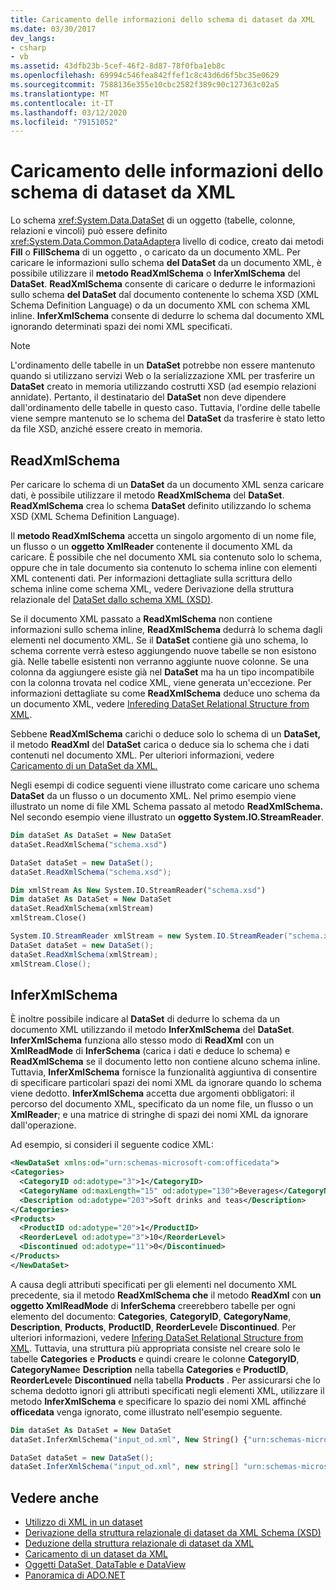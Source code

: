 ```yaml
---
title: Caricamento delle informazioni dello schema di dataset da XML
ms.date: 03/30/2017
dev_langs:
- csharp
- vb
ms.assetid: 43dfb23b-5cef-46f2-8d87-78f0fba1eb8c
ms.openlocfilehash: 69994c546fea842ffef1c8c43d6d6f5bc35e0629
ms.sourcegitcommit: 7588136e355e10cbc2582f389c90c127363c02a5
ms.translationtype: MT
ms.contentlocale: it-IT
ms.lasthandoff: 03/12/2020
ms.locfileid: "79151052"
---
```

# <a name="loading-dataset-schema-information-from-xml"></a>Caricamento delle informazioni dello schema di dataset da XML
Lo schema <xref:System.Data.DataSet> di un oggetto (tabelle, colonne, relazioni e vincoli) può essere definito <xref:System.Data.Common.DataAdapter>a livello di codice, creato dai metodi **Fill** o **FillSchema** di un oggetto , o caricato da un documento XML. Per caricare le informazioni sullo schema **del DataSet** da un documento XML, è possibile utilizzare il **metodo ReadXmlSchema** o **InferXmlSchema** del **DataSet**. **ReadXmlSchema** consente di caricare o dedurre le informazioni sullo schema **del DataSet** dal documento contenente lo schema XSD (XML Schema Definition Language) o da un documento XML con schema XML inline. **InferXmlSchema** consente di dedurre lo schema dal documento XML ignorando determinati spazi dei nomi XML specificati.  
  
> [!NOTE]
> L'ordinamento delle tabelle in un **DataSet** potrebbe non essere mantenuto quando si utilizzano servizi Web o la serializzazione XML per trasferire un **DataSet** creato in memoria utilizzando costrutti XSD (ad esempio relazioni annidate). Pertanto, il destinatario del **DataSet** non deve dipendere dall'ordinamento delle tabelle in questo caso. Tuttavia, l'ordine delle tabelle viene sempre mantenuto se lo schema del **DataSet** da trasferire è stato letto da file XSD, anziché essere creato in memoria.  
  
## <a name="readxmlschema"></a>ReadXmlSchema  
 Per caricare lo schema di un **DataSet** da un documento XML senza caricare dati, è possibile utilizzare il metodo **ReadXmlSchema** del **DataSet**. **ReadXmlSchema** crea lo schema **DataSet** definito utilizzando lo schema XSD (XML Schema Definition Language).  
  
 Il **metodo ReadXmlSchema** accetta un singolo argomento di un nome file, un flusso o un **oggetto XmlReader** contenente il documento XML da caricare. È possibile che nel documento XML sia contenuto solo lo schema, oppure che in tale documento sia contenuto lo schema inline con elementi XML contenenti dati. Per informazioni dettagliate sulla scrittura dello schema inline come schema XML, vedere Derivazione della struttura relazionale del [DataSet dallo schema XML (XSD)](deriving-dataset-relational-structure-from-xml-schema-xsd.md).  
  
 Se il documento XML passato a **ReadXmlSchema** non contiene informazioni sullo schema inline, **ReadXmlSchema** dedurrà lo schema dagli elementi nel documento XML. Se il **DataSet** contiene già uno schema, lo schema corrente verrà esteso aggiungendo nuove tabelle se non esistono già. Nelle tabelle esistenti non verranno aggiunte nuove colonne. Se una colonna da aggiungere esiste già nel **DataSet** ma ha un tipo incompatibile con la colonna trovata nel codice XML, viene generata un'eccezione. Per informazioni dettagliate su come **ReadXmlSchema** deduce uno schema da un documento XML, vedere [Infereding DataSet Relational Structure from XML](inferring-dataset-relational-structure-from-xml.md).  
  
 Sebbene **ReadXmlSchema** carichi o deduce solo lo schema di un **DataSet,** il metodo **ReadXml** del **DataSet** carica o deduce sia lo schema che i dati contenuti nel documento XML. Per ulteriori informazioni, vedere [Caricamento di un DataSet da XML.](loading-a-dataset-from-xml.md)  
  
 Negli esempi di codice seguenti viene illustrato come caricare uno schema **DataSet** da un flusso o un documento XML. Nel primo esempio viene illustrato un nome di file XML Schema passato al metodo **ReadXmlSchema.** Nel secondo esempio viene illustrato un **oggetto System.IO.StreamReader**.  
  
```vb  
Dim dataSet As DataSet = New DataSet  
dataSet.ReadXmlSchema("schema.xsd")  
```  
  
```csharp  
DataSet dataSet = new DataSet();  
dataSet.ReadXmlSchema("schema.xsd");  
```  
  
```vb  
Dim xmlStream As New System.IO.StreamReader("schema.xsd")
Dim dataSet As DataSet = New DataSet  
dataSet.ReadXmlSchema(xmlStream)  
xmlStream.Close()  
```  
  
```csharp  
System.IO.StreamReader xmlStream = new System.IO.StreamReader("schema.xsd");  
DataSet dataSet = new DataSet();  
dataSet.ReadXmlSchema(xmlStream);  
xmlStream.Close();  
```  
  
## <a name="inferxmlschema"></a>InferXmlSchema  
 È inoltre possibile indicare al **DataSet** di dedurre lo schema da un documento XML utilizzando il metodo **InferXmlSchema** del **DataSet**. **InferXmlSchema** funziona allo stesso modo di **ReadXml** con un **XmlReadMode** di **InferSchema** (carica i dati e deduce lo schema) e **ReadXmlSchema** se il documento letto non contiene alcuno schema inline. Tuttavia, **InferXmlSchema** fornisce la funzionalità aggiuntiva di consentire di specificare particolari spazi dei nomi XML da ignorare quando lo schema viene dedotto. **InferXmlSchema** accetta due argomenti obbligatori: il percorso del documento XML, specificato da un nome file, un flusso o un **XmlReader**; e una matrice di stringhe di spazi dei nomi XML da ignorare dall'operazione.  
  
 Ad esempio, si consideri il seguente codice XML:  
  
```xml  
<NewDataSet xmlns:od="urn:schemas-microsoft-com:officedata">  
<Categories>  
  <CategoryID od:adotype="3">1</CategoryID>
  <CategoryName od:maxLength="15" od:adotype="130">Beverages</CategoryName>
  <Description od:adotype="203">Soft drinks and teas</Description>
</Categories>  
<Products>  
  <ProductID od:adotype="20">1</ProductID>
  <ReorderLevel od:adotype="3">10</ReorderLevel>
  <Discontinued od:adotype="11">0</Discontinued>
</Products>  
</NewDataSet>  
```  
  
 A causa degli attributi specificati per gli elementi nel documento XML precedente, sia il metodo **ReadXmlSchema che** il metodo **ReadXml** con **un oggetto XmlReadMode** di **InferSchema** creerebbero tabelle per ogni elemento del documento: **Categories**, **CategoryID**, **CategoryName**, **Description**, **Products**, **ProductID**, **ReorderLevel**e **Discontinued**. Per ulteriori informazioni, vedere [Infering DataSet Relational Structure from XML](inferring-dataset-relational-structure-from-xml.md). Tuttavia, una struttura più appropriata consiste nel creare solo le tabelle **Categories** e **Products** e quindi creare le colonne **CategoryID**, **CategoryName**e **Description** nella tabella **Categories** e **ProductID**, **ReorderLevel**e **Discontinued** nella tabella **Products** . Per assicurarsi che lo schema dedotto ignori gli attributi specificati negli elementi XML, utilizzare il metodo **InferXmlSchema** e specificare lo spazio dei nomi XML affinché **officedata** venga ignorato, come illustrato nell'esempio seguente.  
  
```vb  
Dim dataSet As DataSet = New DataSet  
dataSet.InferXmlSchema("input_od.xml", New String() {"urn:schemas-microsoft-com:officedata"})  
```  
  
```csharp  
DataSet dataSet = new DataSet();  
dataSet.InferXmlSchema("input_od.xml", new string[] "urn:schemas-microsoft-com:officedata");  
```  
  
## <a name="see-also"></a>Vedere anche

- [Utilizzo di XML in un dataset](using-xml-in-a-dataset.md)
- [Derivazione della struttura relazionale di dataset da XML Schema (XSD)](deriving-dataset-relational-structure-from-xml-schema-xsd.md)
- [Deduzione della struttura relazionale di dataset da XML](inferring-dataset-relational-structure-from-xml.md)
- [Caricamento di un dataset da XML](loading-a-dataset-from-xml.md)
- [Oggetti DataSet, DataTable e DataView](index.md)
- [Panoramica di ADO.NET](../ado-net-overview.md)
